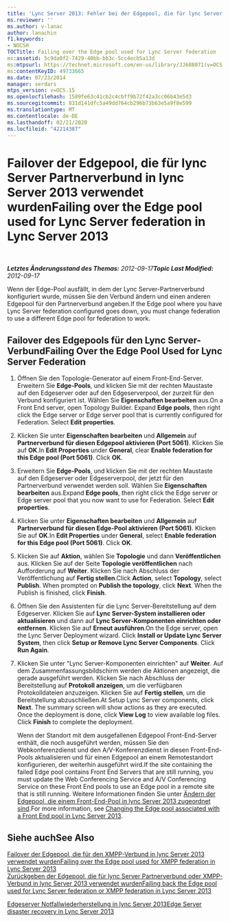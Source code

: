 ```yaml
---
title: 'Lync Server 2013: Fehler bei der Edgepool, die für lync Server Partnerverbund verwendet wird'
ms.reviewer: ''
ms.author: v-lanac
author: lanachin
f1.keywords:
- NOCSH
TOCTitle: Failing over the Edge pool used for Lync Server federation
ms:assetid: 5c9da0f2-7429-40bb-bb3c-5cc4ecb5a13d
ms:mtpsurl: https://technet.microsoft.com/en-us/library/JJ688071(v=OCS.15)
ms:contentKeyID: 49733665
ms.date: 07/23/2014
manager: serdars
mtps_version: v=OCS.15
ms.openlocfilehash: 1589fe63c41cb2c4cbff9b72f42a3cc06b43e5d3
ms.sourcegitcommit: 831d141dfc5a49dd764cb296b73b63e5a9f8e599
ms.translationtype: MT
ms.contentlocale: de-DE
ms.lasthandoff: 02/21/2020
ms.locfileid: "42214387"
---
```

<div data-xmlns="http://www.w3.org/1999/xhtml">

<div class="topic" data-xmlns="http://www.w3.org/1999/xhtml" data-msxsl="urn:schemas-microsoft-com:xslt" data-cs="https://msdn.microsoft.com/">

<div data-asp="https://msdn2.microsoft.com/asp">

# <a name="failing-over-the-edge-pool-used-for-lync-server-federation-in-lync-server-2013"></a><span data-ttu-id="c5e2e-102">Failover der Edgepool, die für lync Server Partnerverbund in lync Server 2013 verwendet wurden</span><span class="sxs-lookup"><span data-stu-id="c5e2e-102">Failing over the Edge pool used for Lync Server federation in Lync Server 2013</span></span>

</div>

<div id="mainSection">

<div id="mainBody">

<span> </span>

<span data-ttu-id="c5e2e-103">_**Letztes Änderungsstand des Themas:** 2012-09-17_</span><span class="sxs-lookup"><span data-stu-id="c5e2e-103">_**Topic Last Modified:** 2012-09-17_</span></span>

<span data-ttu-id="c5e2e-104">Wenn der Edge-Pool ausfällt, in dem der Lync Server-Partnerverbund konfiguriert wurde, müssen Sie den Verbund ändern und einen anderen Edgepool für den Partnerverbund angeben.</span><span class="sxs-lookup"><span data-stu-id="c5e2e-104">If the Edge pool where you have Lync Server federation configured goes down, you must change federation to use a different Edge pool for federation to work.</span></span>

<div>

## <a name="failing-over-the-edge-pool-used-for-lync-server-federation"></a><span data-ttu-id="c5e2e-105">Failover des Edgepools für den Lync Server-Verbund</span><span class="sxs-lookup"><span data-stu-id="c5e2e-105">Failing Over the Edge Pool Used for Lync Server Federation</span></span>

1.  <span data-ttu-id="c5e2e-p101">Öffnen Sie den Topologie-Generator auf einem Front-End-Server. Erweitern Sie **Edge-Pools**, und klicken Sie mit der rechten Maustaste auf den Edgeserver oder auf den Edgeserverpool, der zurzeit für den Verbund konfiguriert ist. Wählen Sie **Eigenschaften bearbeiten** aus.</span><span class="sxs-lookup"><span data-stu-id="c5e2e-p101">On a Front End server, open Topology Builder. Expand **Edge pools**, then right click the Edge server or Edge server pool that is currently configured for Federation. Select **Edit properties**.</span></span>

2.  <span data-ttu-id="c5e2e-p102">Klicken Sie unter **Eigenschaften bearbeiten** und **Allgemein** auf **Partnerverbund für diesen Edgepool aktivieren (Port 5061)**. Klicken Sie auf **OK**.</span><span class="sxs-lookup"><span data-stu-id="c5e2e-p102">In **Edit Properties** under **General**, clear **Enable federation for this Edge pool (Port 5061)**. Click **OK**.</span></span>

3.  <span data-ttu-id="c5e2e-p103">Erweitern Sie **Edge-Pools**, und klicken Sie mit der rechten Maustaste auf den Edgeserver oder Edgeserverpool, der jetzt für den Partnerverbund verwendet werden soll. Wählen Sie **Eigenschaften bearbeiten** aus.</span><span class="sxs-lookup"><span data-stu-id="c5e2e-p103">Expand **Edge pools**, then right click the Edge server or Edge server pool that you now want to use for Federation. Select **Edit properties**.</span></span>

4.  <span data-ttu-id="c5e2e-p104">Klicken Sie unter **Eigenschaften bearbeiten** und **Allgemein** auf **Partnerverbund für diesen Edge-Pool aktivieren (Port 5061)**. Klicken Sie auf **OK**.</span><span class="sxs-lookup"><span data-stu-id="c5e2e-p104">In **Edit Properties** under **General**, select **Enable federation for this Edge pool (Port 5061)**. Click **OK**.</span></span>

5.  <span data-ttu-id="c5e2e-p105">Klicken Sie auf **Aktion**, wählen Sie **Topologie** und dann **Veröffentlichen** aus. Klicken Sie auf der Seite **Topologie veröffentlichen** nach Aufforderung auf **Weiter**. Klicken Sie nach Abschluss der Veröffentlichung auf **Fertig stellen**.</span><span class="sxs-lookup"><span data-stu-id="c5e2e-p105">Click **Action**, select **Topology**, select **Publish**. When prompted on **Publish the topology**, click **Next**. When the Publish is finished, click **Finish**.</span></span>

6.  <span data-ttu-id="c5e2e-p106">Öffnen Sie den Assistenten für die Lync Server-Bereitstellung auf dem Edgeserver. Klicken Sie auf **Lync Server-System installieren oder aktualisieren** und dann auf **Lync Server-Komponenten einrichten oder entfernen**. Klicken Sie auf **Erneut ausführen**.</span><span class="sxs-lookup"><span data-stu-id="c5e2e-p106">On the Edge server, open the Lync Server Deployment wizard. Click **Install or Update Lync Server System**, then click **Setup or Remove Lync Server Components**. Click **Run Again**.</span></span>

7.  <span data-ttu-id="c5e2e-p107">Klicken Sie unter "Lync Server-Komponenten einrichten" auf **Weiter**. Auf dem Zusammenfassungsbildschirm werden die Aktionen angezeigt, die gerade ausgeführt werden. Klicken Sie nach Abschluss der Bereitstellung auf **Protokoll anzeigen**, um die verfügbaren Protokolldateien anzuzeigen. Klicken Sie auf **Fertig stellen**, um die Bereitstellung abzuschließen.</span><span class="sxs-lookup"><span data-stu-id="c5e2e-p107">At Setup Lync Server components, click **Next**. The summary screen will show actions as they are executed. Once the deployment is done, click **View Log** to view available log files. Click **Finish** to complete the deployment.</span></span>
    
    <span data-ttu-id="c5e2e-125">Wenn der Standort mit dem ausgefallenen Edgepool Front-End-Server enthält, die noch ausgeführt werden, müssen Sie den Webkonferenzdienst und den A/V-Konferenzdienst in diesen Front-End-Pools aktualisieren und für einen Edgepool an einem Remotestandort konfigurieren, der weiterhin ausgeführt wird.</span><span class="sxs-lookup"><span data-stu-id="c5e2e-125">If the site containing the failed Edge pool contains Front End Servers that are still running, you must update the Web Conferencing Service and A/V Conferencing Service on these Front End pools to use an Edge pool in a remote site that is still running.</span></span> <span data-ttu-id="c5e2e-126">Weitere Informationen finden Sie unter [Ändern der Edgepool, die einem Front-End-Pool in lync Server 2013 zugeordnet sind](lync-server-2013-changing-the-edge-pool-associated-with-a-front-end-pool.md).</span><span class="sxs-lookup"><span data-stu-id="c5e2e-126">For more information, see [Changing the Edge pool associated with a Front End pool in Lync Server 2013](lync-server-2013-changing-the-edge-pool-associated-with-a-front-end-pool.md).</span></span>

</div>

<div>

## <a name="see-also"></a><span data-ttu-id="c5e2e-127">Siehe auch</span><span class="sxs-lookup"><span data-stu-id="c5e2e-127">See Also</span></span>


[<span data-ttu-id="c5e2e-128">Failover der Edgepool, die für den XMPP-Verbund in lync Server 2013 verwendet wurden</span><span class="sxs-lookup"><span data-stu-id="c5e2e-128">Failing over the Edge pool used for XMPP federation in Lync Server 2013</span></span>](lync-server-2013-failing-over-the-edge-pool-used-for-xmpp-federation.md)  
[<span data-ttu-id="c5e2e-129">Zurückgeben der Edgepool, die für lync Server Partnerverbund oder XMPP-Verbund in lync Server 2013 verwendet wurden</span><span class="sxs-lookup"><span data-stu-id="c5e2e-129">Failing back the Edge pool used for Lync Server federation or XMPP federation in Lync Server 2013</span></span>](lync-server-2013-failing-back-the-edge-pool-used-for-lync-server-federation-or-xmpp-federation.md)  


[<span data-ttu-id="c5e2e-130">Edgeserver Notfallwiederherstellung in lync Server 2013</span><span class="sxs-lookup"><span data-stu-id="c5e2e-130">Edge Server disaster recovery in Lync Server 2013</span></span>](lync-server-2013-edge-server-disaster-recovery.md)  
  

</div>

</div>

<span> </span>

</div>

</div>

</div>

